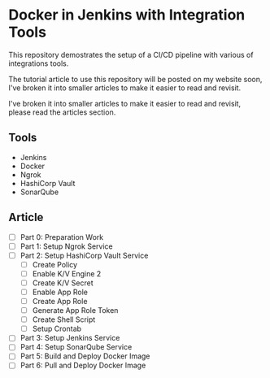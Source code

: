 # Docker in Jenkins with Integration Tools
This repository demostrates the setup of a CI/CD pipeline with various of
integrations tools.

The tutorial article to use this repository will be posted on my website soon, I've broken it into smaller articles to make it easier to read and revisit.

I've broken it into smaller articles to make it easier to read and revisit, please read the articles section.

## Tools
- Jenkins
- Docker
- Ngrok
- HashiCorp Vault
- SonarQube

## Article
- [ ] Part 0: Preparation Work
- [ ] Part 1: Setup Ngrok Service
- [ ] Part 2: Setup HashiCorp Vault Service
    - [ ] Create Policy
    - [ ] Enable K/V Engine 2
    - [ ] Create K/V Secret
    - [ ] Enable App Role 
    - [ ] Create App Role
    - [ ] Generate App Role Token
    - [ ] Create Shell Script
    - [ ] Setup Crontab
- [ ] Part 3: Setup Jenkins Service
- [ ] Part 4: Setup SonarQube Service
- [ ] Part 5: Build and Deploy Docker Image
- [ ] Part 6: Pull and Deploy Docker Image
